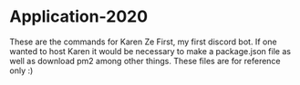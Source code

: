 # Application-2020
These are the commands for Karen Ze First, my first discord bot.
 If one wanted to host Karen it would be necessary to make a package.json file as well as download pm2 among other things. These files are for reference only :)
